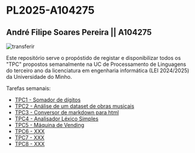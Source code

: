 # PL2025-A104275
## André Filipe Soares Pereira || A104275
![transferir](https://github.com/user-attachments/assets/af5777dd-d160-4f26-a5af-8dcdd1df0b2f)

Este repositório serve o propóstido de registar e disponibilizar todos os "TPC" propostos 
semanalmente na UC de Processamento de Linguagens do terceiro ano da licenciatura em engenharia informática (LEI 2024/2025)
da Universidade do Minho.

Tarefas semanais:
- [TPC1 - Somador de dígitos](https://github.com/AndrePereira123/PL2025-A104275/tree/main/TPC1)
- [TPC2 - Análise de um dataset de obras musicais](https://github.com/AndrePereira123/PL2025-A104275/tree/main/TPC2)
- [TPC3 - Conversor de markdown para html](https://github.com/AndrePereira123/PL2025-A104275/tree/main/TPC3)
- [TPC4 - Analisador Léxico Simples](https://github.com/AndrePereira123/PL2025-A104275/tree/main/TPC4)
- [TPC5 - Máquina de Vending](https://github.com/AndrePereira123/PL2025-A104275/tree/main/TPC5)
- [TPC6 - XXX](https://github.com/AndrePereira123/PL2025-A104275/tree/main/TPC6)
- [TPC7 - XXX](https://github.com/AndrePereira123/PL2025-A104275/tree/main/TPC7)
- [TPC8 - XXX](https://github.com/AndrePereira123/PL2025-A104275/tree/main/TPC8)

